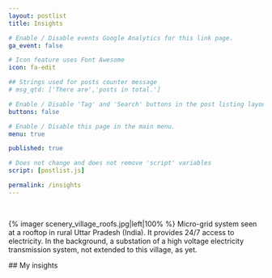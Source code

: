 ```yaml
---
layout: postlist
title: Insights

# Enable / Disable events Google Analytics for this link page.
ga_event: false

# Icon feature uses Font Awesome
icon: fa-edit

## Strings used for posts counter message
# msg_qtd: ['There are','posts in total.']

# Enable / Disable 'Tag' and 'Search' buttons in the post listing layout.
buttons: false

# Enable / Disable this page in the main menu.
menu: true

published: true

# Does not change and does not remove 'script' variables
script: [postlist.js]

permalink: /insights
---
```

<br>
<p>
{% imager scenery_village_roofs.jpg|left|100% %}
Micro-grid system seen at a rooftop in rural Uttar Pradesh (India). It provides 24/7 access to electricity. In the background, a substation of a high voltage electricity transmission system, not extended to this village, as yet.
</p>
## My insights
